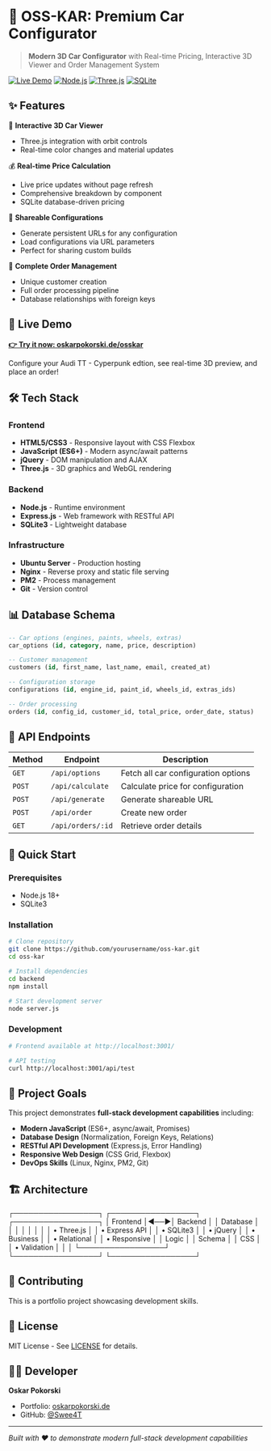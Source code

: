 # 🚗 OSS-KAR: Premium Car Configurator

> **Modern 3D Car Configurator** with Real-time Pricing, Interactive 3D Viewer and  Order Management System

[![Live Demo](https://img.shields.io/badge/🌐_Live_Demo-oskarpokorski.de/osskar-blue?style=for-the-badge)](https://oskarpokorski.de/osskar/)
[![Node.js](https://img.shields.io/badge/Node.js-339933?style=for-the-badge&logo=nodedotjs&logoColor=white)](https://nodejs.org/)
[![Three.js](https://img.shields.io/badge/Three.js-000000?style=for-the-badge&logo=three.js&logoColor=white)](https://threejs.org/)
[![SQLite](https://img.shields.io/badge/SQLite-003B57?style=for-the-badge&logo=sqlite&logoColor=white)](https://sqlite.org/)

## ✨ Features

🎨 **Interactive 3D Car Viewer**
- Three.js integration with orbit controls
- Real-time color changes and material updates

💰 **Real-time Price Calculation**
- Live price updates without page refresh
- Comprehensive breakdown by component
- SQLite database-driven pricing

🔗 **Shareable Configurations**
- Generate persistent URLs for any configuration
- Load configurations via URL parameters
- Perfect for sharing custom builds

🛒 **Complete Order Management**
- Unique customer creation
- Full order processing pipeline
- Database relationships with foreign keys


## 🚀 Live Demo

**[👉 Try it now: oskarpokorski.de/osskar](https://oskarpokorski.de/osskar/)**

Configure your Audi TT - Cyperpunk edtion, see real-time 3D preview, and place an order!

## 🛠️ Tech Stack

### Frontend
- **HTML5/CSS3** - Responsive layout with CSS Flexbox
- **JavaScript (ES6+)** - Modern async/await patterns
- **jQuery** - DOM manipulation and AJAX
- **Three.js** - 3D graphics and WebGL rendering

### Backend
- **Node.js** - Runtime environment
- **Express.js** - Web framework with RESTful API
- **SQLite3** - Lightweight database

### Infrastructure
- **Ubuntu Server** - Production hosting
- **Nginx** - Reverse proxy and static file serving
- **PM2** - Process management
- **Git** - Version control

## 📊 Database Schema

```sql
-- Car options (engines, paints, wheels, extras)
car_options (id, category, name, price, description)

-- Customer management
customers (id, first_name, last_name, email, created_at)

-- Configuration storage
configurations (id, engine_id, paint_id, wheels_id, extras_ids)

-- Order processing
orders (id, config_id, customer_id, total_price, order_date, status)
```

## 🔧 API Endpoints

| Method | Endpoint | Description |
|--------|----------|-------------|
| `GET` | `/api/options` | Fetch all car configuration options |
| `POST` | `/api/calculate` | Calculate price for configuration |
| `POST` | `/api/generate` | Generate shareable URL |
| `POST` | `/api/order` | Create new order |
| `GET` | `/api/orders/:id` | Retrieve order details |

## 🚀 Quick Start

### Prerequisites
- Node.js 18+ 
- SQLite3

### Installation

```bash
# Clone repository
git clone https://github.com/yourusername/oss-kar.git
cd oss-kar

# Install dependencies
cd backend
npm install

# Start development server
node server.js
```

### Development

```bash
# Frontend available at http://localhost:3001/

# API testing
curl http://localhost:3001/api/test
```

## 🎯 Project Goals

This project demonstrates **full-stack development capabilities** including:

- **Modern JavaScript** (ES6+, async/await, Promises)
- **Database Design** (Normalization, Foreign Keys, Relations)
- **RESTful API Development** (Express.js, Error Handling)
- **Responsive Web Design** (CSS Grid, Flexbox)
- **DevOps Skills** (Linux, Nginx, PM2, Git)

## 🏗️ Architecture
┌─────────────────┐ ┌─────────────────┐ ┌─────────────────┐
│   Frontend    │◄──►│     Backend    │ │    Database     │
│                 │ │                 │ │                 │
│ • Three.js      │ │ • Express API   │ │  • SQLite3      │
│ • jQuery        │ │ • Business      │ │  • Relational   │
│ • Responsive    │ │   Logic         │ │    Schema       │
│   CSS           │ │ • Validation    │ │                 │
└─────────────────┘ └─────────────────┘ └─────────────────┘



## 🤝 Contributing

This is a portfolio project showcasing development skills. 

## 📄 License

MIT License - See [LICENSE](LICENSE) for details.

## 👨‍💻 Developer

**Oskar Pokorski**
- Portfolio: [oskarpokorski.de](https://oskarpokorski.de)
- GitHub: [@Swee4T](https://github.com/yourusername)

---

*Built with ❤️ to demonstrate modern full-stack development capabilities*